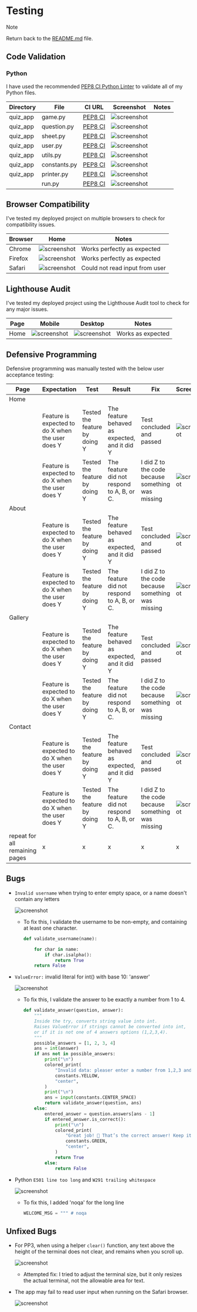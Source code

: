 # Testing

> [!NOTE]  
> Return back to the [README.md](README.md) file.

## Code Validation
### Python

I have used the recommended [PEP8 CI Python Linter](https://pep8ci.herokuapp.com) to validate all of my Python files.

| Directory | File | CI URL | Screenshot | Notes |
| --- | --- | --- | --- | --- |
| quiz_app | game.py | [PEP8 CI](https://pep8ci.herokuapp.com/https://raw.githubusercontent.com/NourShbair/quiz/main/quiz_app/controller/game.py) | ![screenshot](documentation/validation/validate-game.png) | |
| quiz_app | question.py | [PEP8 CI](https://pep8ci.herokuapp.com/https://raw.githubusercontent.com/NourShbair/quiz/main/quiz_app/model/question.py) | ![screenshot](documentation/validation/validate-question.png) | |
| quiz_app | sheet.py | [PEP8 CI](https://pep8ci.herokuapp.com/https://raw.githubusercontent.com/NourShbair/quiz/main/quiz_app/model/sheet.py) | ![screenshot](documentation/validation/validate-sheet.png) | |
| quiz_app | user.py | [PEP8 CI](https://pep8ci.herokuapp.com/https://raw.githubusercontent.com/NourShbair/quiz/main/quiz_app/model/user.py) | ![screenshot](documentation/validation/validate-user.png) | |
| quiz_app | utils.py | [PEP8 CI](https://pep8ci.herokuapp.com/https://raw.githubusercontent.com/NourShbair/quiz/main/quiz_app/model/utils.py) | ![screenshot](documentation/validation/validate-utils.png) | |
| quiz_app | constants.py | [PEP8 CI](https://pep8ci.herokuapp.com/https://raw.githubusercontent.com/NourShbair/quiz/main/quiz_app/view/constants.py) | ![screenshot](documentation/validation/path-to-screenshot.png) | |
| quiz_app | printer.py | [PEP8 CI](https://pep8ci.herokuapp.com/https://raw.githubusercontent.com/NourShbair/quiz/main/quiz_app/view/printer.py) | ![screenshot](documentation/validation/validate-printer.png) | |
|  | run.py | [PEP8 CI](https://pep8ci.herokuapp.com/https://raw.githubusercontent.com/NourShbair/quiz/main/run.py) | ![screenshot](documentation/validation/validate-run.png) | |

## Browser Compatibility
I've tested my deployed project on multiple browsers to check for compatibility issues.

| Browser | Home | Notes |
| --- | --- | --- |
| Chrome | ![screenshot](documentation/browsers/chrome.png) | Works perfectly as expected |
| Firefox | ![screenshot](documentation/browsers/firefox.png) | Works perfectly as expected |
| Safari | ![screenshot](documentation/browsers/safari.png) | Could not read input from user |

## Lighthouse Audit

I've tested my deployed project using the Lighthouse Audit tool to check for any major issues.

| Page | Mobile | Desktop | Notes |
| --- | --- | --- | --- |
| Home | ![screenshot](documentation/lighthouse/lighthouse-mobile.png) | ![screenshot](documentation/lighthouse/lighthouse-desktop.png) | Works as expected |

## Defensive Programming
Defensive programming was manually tested with the below user acceptance testing:

| Page | Expectation | Test | Result | Fix | Screenshot |
| --- | --- | --- | --- | --- | --- |
| Home | | | | | |
| | Feature is expected to do X when the user does Y | Tested the feature by doing Y | The feature behaved as expected, and it did Y | Test concluded and passed | ![screenshot](documentation/features/feature01.png) |
| | Feature is expected to do X when the user does Y | Tested the feature by doing Y | The feature did not respond to A, B, or C. | I did Z to the code because something was missing | ![screenshot](documentation/features/feature02.png) |
| About | | | | | |
| | Feature is expected to do X when the user does Y | Tested the feature by doing Y | The feature behaved as expected, and it did Y | Test concluded and passed | ![screenshot](documentation/features/feature03.png) |
| | Feature is expected to do X when the user does Y | Tested the feature by doing Y | The feature did not respond to A, B, or C. | I did Z to the code because something was missing | ![screenshot](documentation/features/feature04.png) |
| Gallery | | | | | |
| | Feature is expected to do X when the user does Y | Tested the feature by doing Y | The feature behaved as expected, and it did Y | Test concluded and passed | ![screenshot](documentation/features/feature05.png) |
| | Feature is expected to do X when the user does Y | Tested the feature by doing Y | The feature did not respond to A, B, or C. | I did Z to the code because something was missing | ![screenshot](documentation/features/feature06.png) |
| Contact | | | | | |
| | Feature is expected to do X when the user does Y | Tested the feature by doing Y | The feature behaved as expected, and it did Y | Test concluded and passed | ![screenshot](documentation/features/feature07.png) |
| | Feature is expected to do X when the user does Y | Tested the feature by doing Y | The feature did not respond to A, B, or C. | I did Z to the code because something was missing | ![screenshot](documentation/features/feature08.png) |
| repeat for all remaining pages | x | x | x | x | x |


## Bugs

- `Invalid username` when trying to enter empty space, or a name doesn't contain any letters

    ![screenshot](documentation/bugs/bug-fixed-username.png)

    - To fix this, I validate the username to be non-empty, and containing at least one character.
        ```python
        def validate_username(name):

            for char in name:
                if char.isalpha():
                    return True
            return False
        ```

- `ValueError:` invalid literal for int() with base 10: 'answer'

    ![screenshot](documentation/bugs/bug-fixed-answer.png)

    - To fix this, I validate the answer to be exactly a number from 1 to 4.
        ```python
        def validate_answer(question, answer):
            """
            Inside the try, converts string value into int.
            Raises ValueError if strings cannot be converted into int,
            or if it is not one of 4 answers options (1,2,3,4).
            """
            possible_answers = [1, 2, 3, 4]
            ans = int(answer)
            if ans not in possible_answers:
                print("\n")
                colored_print(
                    "Invalid data: pleaser enter a number from 1,2,3 and 4:",
                    constants.YELLOW,
                    "center",
                )
                print("\n")
                ans = input(constants.CENTER_SPACE)
                return validate_answer(question, ans)
            else:
                entered_answer = question.answers[ans - 1]
                if entered_answer.is_correct():
                    print("\n")
                    colored_print(
                        "Great job! 🎉 That’s the correct answer! Keep it up!",
                        constants.GREEN,
                        "center",
                    )
                    return True
                else:
                    return False
        ```

- Python `E501 line too long` and `W291 trailing whitespace`

    ![screenshot](documentation/bugs/bug-fixed-long-lines.png)

    - To fix this, I added 'noqa' for the long line
        ```python
        WELCOME_MSG = """ # noqa
        ```
    

## Unfixed Bugs

- For PP3, when using a helper `clear()` function, any text above the height of the terminal does not clear, and remains when you scroll up.

    ![screenshot](documentation/bugs/unfixed-bug02.png)

    - Attempted fix: I tried to adjust the terminal size, but it only resizes the actual terminal, not the allowable area for text.

- The app may fail to read user input when running on the Safari browser.

    ![screenshot](documentation/bugs/bug-safari.png)

